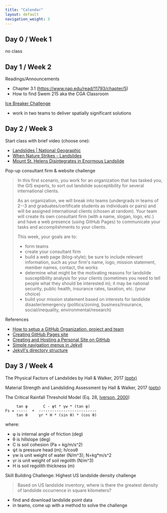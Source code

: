 ```yaml
---
title: "Calendar"
layout: default
navigation_weight: 3
---
```


## Day 0 / Week 1
no class


## Day 1 / Week 2
Readings/Announcements

* Chapter 3.1 (https://www.nap.edu/read/11793/chapter/5)
* How to find Swem 215 aka the CGA Classroom


[Ice Breaker Challenge](https://drdavis.space/teaching/gis/ice-breaker/)

* work in two teams to deliver spatially significant solutions


## Day 2 / Week 3
Start class with brief video (choose one):

- [Landslides \| National Geographic]( https://youtu.be/mknStAMia0Q)
- [When Nature Strikes - Landslides](https://youtu.be/dj44dpr8oHs?t=18)
- [Mount St. Helens Disintegrates in Enormous Landslide](https://youtu.be/UK--hvgP2uY)

Pop-up consultant firm & website challenge

> In this first scenario, you work for an organization that has tasked you, the GIS experts, to sort out landslide susceptibility for several international clients.
>
> As an organization, we will break into teams (undergrads in teams of 2--3 and graduates/certificate students as individuals or pairs) and will be assigned international clients (chosen at random). Your team will create its own consultant firm (with a name, slogan, logo, etc.) and have a web presence (using GitHub Pages) to communicate your tasks and accomplishments to your clients.
>
> This week, your goals are to:
>
> * form teams
> * create your consultant firm
> * build a web page (blog-style); be sure to include relevant information, such as your firm's name, logo, mission statement, member names, contact, the works
> * determine what might be the motivating reasons for landslide susceptibility analysis for your clients (sometimes you need to tell people what they should be interested in); it may be national security, public health, insurance rates, taxation, etc. (your choice)
> * build your mission statement based on interests for landslide disaster/emergency (politics/zoning, business/insurance, social/inequality, environmental/research)


References


- [How to setup a GitHub Organization, project and team](https://github.com/collab-uniba/socialcde4eclipse/wiki/How-to-setup-a-GitHub-organization,-project-and-team)
- [Creating GitHub Pages site](https://help.github.com/en/github/working-with-github-pages/creating-a-github-pages-site)
- [Creating and Hosting a Personal Site on GitHub](http://jmcglone.com/guides/github-pages/)
- [Simple navigation menus in Jekyll](https://learn.cloudcannon.com/jekyll/simple-navigation/)
- [Jekyll's directory structure](https://jekyllrb.com/docs/structure/)


## Day 3 / Week 4
The Physical Factors of Landslides by Hall & Walker, 2017  [(pptx)](https://d32ogoqmya1dw8.cloudfront.net/files/getsi/teaching_materials/surface_processes/unit_3_physical_factors.v6.pptx)

Material Strength and Landsliding Assessment by Hall & Walker, 2017 ([pptx](https://d32ogoqmya1dw8.cloudfront.net/files/getsi/teaching_materials/surface_processes/unit_3_strength_assessment.v12.pptx))

The Critical Rainfall Threshold Model (Eq. 28, [Iverson, 2000](https://doi.org/10.1029/2000WR900090))

```
     tan φ       C - ψt * γw * (tan φ) 
Fs = -----  +  --------------------------
     tan θ     γr * H * (sin θ) * (cos θ)
```

where:

- φ is internal angle of friction (deg)
- θ is hillslope (deg)
- C is soil cohesion (Pa = kg/m/s^2)
- ψt is pressure head (m); h/cosθ
- γw is unit weight of water (N/m^3); N=kg*m/s^2
- γr is unit weight of soil regolith (N/m^3)
- H is soil regolith thickness (m)


Skill Building Challenge: Highest US landslide density challenge

> Based on US landslide inventory, where is there the greatest density of landslide occurrence in square kilometers?
>

* find and download landslide point data
* in teams, come up with a method to solve the challenge
